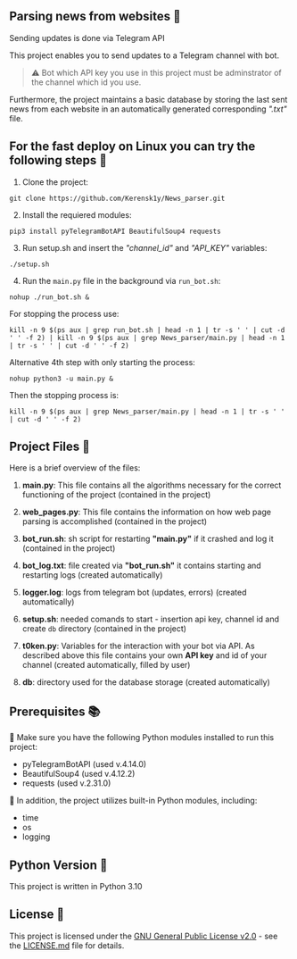 ## Parsing news from websites :newspaper:
Sending updates is done via Telegram API

This project enables you to send updates to a Telegram channel with bot. 

> ⚠️ Bot which API key you use in this project must be adminstrator of the channel which id you use. 

Furthermore, the project maintains a basic database by storing the last sent news from each website in an automatically generated corresponding _".txt"_ file.

## For the fast deploy on Linux you can try the following steps 🐳
1. Clone the project:
```
git clone https://github.com/Kerensk1y/News_parser.git
```
2. Install the requiered modules:
```
pip3 install pyTelegramBotAPI BeautifulSoup4 requests
```
3. Run setup.sh and insert the _"channel_id"_ and _"API_KEY"_ variables:
```
./setup.sh
```
4. Run the `main.py` file in the background via `run_bot.sh`:
```
nohup ./run_bot.sh &
```
For stopping the process use:
```
kill -n 9 $(ps aux | grep run_bot.sh | head -n 1 | tr -s ' ' | cut -d ' ' -f 2) | kill -n 9 $(ps aux | grep News_parser/main.py | head -n 1 | tr -s ' ' | cut -d ' ' -f 2)
```
Alternative 4th step with only starting the process:
```
nohup python3 -u main.py &
```
Then the stopping process is:
```
kill -n 9 $(ps aux | grep News_parser/main.py | head -n 1 | tr -s ' ' | cut -d ' ' -f 2)
```
## Project Files 📂

Here is a brief overview of the files:

1. **main.py**: This file contains all the algorithms necessary for the correct functioning of the project (contained in the project)

2. **web_pages.py**: This file contains the information on how web page parsing is accomplished (contained in the project)

3. **bot_run.sh**: sh script for restarting **"main.py"** if it crashed and log it (contained in the project)

4. **bot_log.txt**: file created via **"bot_run.sh"** it contains starting and restarting logs (created automatically)

5. **logger.log**: logs from telegram bot (updates, errors) (created automatically)

6. **setup.sh**: needed comands to start - insertion api key, channel id and create `db` directory (contained in the project)

7. **t0ken.py**: Variables for the interaction with your bot via API. As described above this file contains your own __API key__ and id of your channel (created automatically, filled by user)

8. **db**: directory used for the database storage (created automatically)
## Prerequisites 📚

:pushpin: Make sure you have the following Python modules installed to run this project:

- pyTelegramBotAPI (used v.4.14.0)
- BeautifulSoup4 (used v.4.12.2)
- requests (used v.2.31.0)

:pushpin: In addition, the project utilizes built-in Python modules, including:

- time
- os
- logging

## Python Version 🐍

This project is written in Python 3.10

## License 📄

This project is licensed under the [GNU General Public License v2.0](LICENSE.md) - see the [LICENSE.md](LICENSE.md) file for details.
